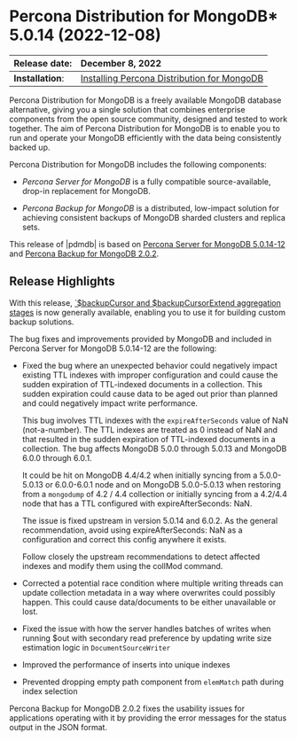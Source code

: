 # Percona Distribution for MongoDB* 5.0.14 (2022-12-08)

| Release date:     | December 8, 2022      |
|:------------------|:----------------------|
| **Installation**: | [Installing Percona Distribution for MongoDB](installation.md) |

Percona Distribution for MongoDB is a freely available MongoDB database alternative, giving you a single solution that combines enterprise components from the open source community, designed and tested to work together. The aim of Percona Distribution for MongoDB is to enable you to run and operate your
MongoDB efficiently with the data being consistently backed up.

Percona Distribution for MongoDB includes the following components:

* *Percona Server for MongoDB* is a fully compatible source-available, drop-in replacement
for MongoDB.

* *Percona Backup for MongoDB* is a distributed, low-impact solution for achieving
consistent backups of MongoDB sharded clusters and replica sets.

This release of |pdmdb| is based on [Percona Server for MongoDB 5.0.14-12](https://docs.percona.com/percona-server-for-mongodb/5.0/release_notes/5.0.14-12.html) and [Percona Backup for MongoDB 2.0.2](https://docs.percona.com/percona-backup-mongodb/release-notes/2.0.2.html).

## Release Highlights

With this release, [`$backupCursor and $backupCursorExtend aggregation stages](https://docs.percona.com/percona-server-for-mongodb/5.0/backup-cursor.html) is now generally available, enabling you to use it for building custom backup solutions.

The bug fixes and improvements provided by MongoDB and included in Percona Server for MongoDB 5.0.14-12 are the following:

* Fixed the bug where an unexpected behavior could negatively impact existing TTL indexes with improper configuration and could cause the sudden expiration of TTL-indexed documents in a collection. This sudden expiration could cause data to be aged out prior than planned and could negatively impact write performance.

  This bug involves TTL indexes with the ``expireAfterSeconds`` value of NaN (not-a-number). The TTL indexes are treated as 0 instead of NaN and that resulted in the sudden expiration of TTL-indexed documents in a collection. The bug affects MongoDB 5.0.0 through 5.0.13 and MongoDB 6.0.0 through 6.0.1.

  It could be hit on MongoDB 4.4/4.2 when initially syncing from a 5.0.0-5.0.13 or 6.0.0-6.0.1 node and on MongoDB 5.0.0-5.0.13 when restoring from a ``mongodump`` of 4.2 / 4.4 collection or initially syncing from a 4.2/4.4 node that has a TTL configured with expireAfterSeconds: NaN.

  The issue is fixed upstream in version 5.0.14 and 6.0.2. As the general recommendation, avoid using expireAfterSeconds: NaN as a configuration and correct this config anywhere it exists.
  
  Follow closely the upstream recommendations to detect affected indexes and modify them using the collMod command.

* Corrected a potential race condition where multiple writing threads can update collection metadata in a way where overwrites could possibly happen. This could cause data/documents to be either unavailable or lost.
* Fixed the issue with how the server handles batches of writes when running $out with secondary read preference by updating write size estimation logic in ``DocumentSourceWriter``
* Improved the performance of inserts into unique indexes
* Prevented dropping empty path component from `elemMatch` path during index selection


Percona Backup for MongoDB 2.0.2 fixes the usability issues for applications operating with it by providing the error messages for the status output in the JSON format.

